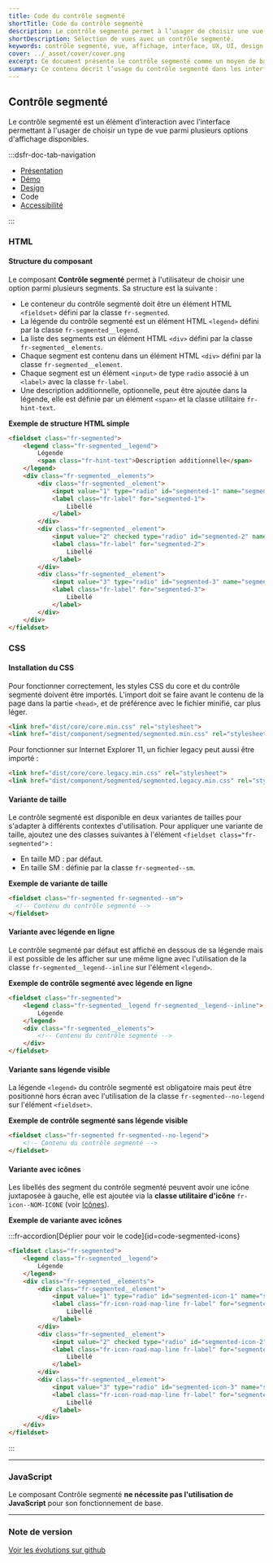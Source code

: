 ```yaml
---
title: Code du contrôle segmenté
shortTitle: Code du contrôle segmenté
description: Le contrôle segmenté permet à l’usager de choisir une vue parmi plusieurs options d’affichage disponibles dans une interface.
shortDescription: Sélection de vues avec un contrôle segmenté.
keywords: contrôle segmenté, vue, affichage, interface, UX, UI, design system, libellé, navigation, accessibilité
cover: ../_asset/cover/cover.png
excerpt: Ce document présente le contrôle segmenté comme un moyen de basculer entre différentes vues d’un même contenu tout en assurant clarté et cohérence dans l’interface.
summary: Ce contenu décrit l’usage du contrôle segmenté dans les interfaces pour permettre à l’usager de basculer entre plusieurs types d’affichage d’un même contenu, comme une vue en liste ou en carte. Il insiste sur les bonnes pratiques à respecter telles que la limitation du nombre de segments, la nécessité d’un libellé clair pour chaque option et l’obligation d’une valeur par défaut. Ce guide s’adresse aux concepteurs et développeurs souhaitant garantir une navigation fluide, explicite et accessible.
---
```


## Contrôle segmenté

Le contrôle segmenté est un élément d’interaction avec l’interface permettant à l'usager de choisir un type de vue parmi plusieurs options d'affichage disponibles.

:::dsfr-doc-tab-navigation

- [Présentation](../index.md)
- [Démo](../demo/index.md)
- [Design](../design/index.md)
- Code
- [Accessibilité](../accessibility/index.md)

:::

### HTML

#### Structure du composant

Le composant **Contrôle segmenté** permet à l'utilisateur de choisir une option parmi plusieurs segments.
Sa structure est la suivante :

- Le conteneur du contrôle segmenté doit être un élément HTML `<fieldset>` défini par la classe `fr-segmented`.
- La légende du contrôle segmenté est un élément HTML `<legend>` défini par la classe `fr-segmented__legend`.
- La liste des segments est un élément HTML `<div>` défini par la classe `fr-segmented__elements`.
- Chaque segment est contenu dans un élément HTML `<div>` défini par la classe `fr-segmented__element`.
- Chaque segment est un élément `<input>` de type `radio` associé à un `<label>` avec la classe `fr-label`.
- Une description additionnelle, optionnelle, peut être ajoutée dans la légende, elle est définie par un élément `<span>` et la classe utilitaire `fr-hint-text`.

**Exemple de structure HTML simple**

```HTML
<fieldset class="fr-segmented">
    <legend class="fr-segmented__legend">
        Légende
        <span class="fr-hint-text">Description additionnelle</span>
    </legend>
    <div class="fr-segmented__elements">
        <div class="fr-segmented__element">
            <input value="1" type="radio" id="segmented-1" name="segmented">
            <label class="fr-label" for="segmented-1">
                Libellé
            </label>
        </div>
        <div class="fr-segmented__element">
            <input value="2" checked type="radio" id="segmented-2" name="segmented">
            <label class="fr-label" for="segmented-2">
                Libellé
            </label>
        </div>
        <div class="fr-segmented__element">
            <input value="3" type="radio" id="segmented-3" name="segmented">
            <label class="fr-label" for="segmented-3">
                Libellé
            </label>
        </div>
    </div>
</fieldset>
```

### CSS

#### Installation du CSS

Pour fonctionner correctement, les styles CSS du core et du contrôle segmenté doivent être importés.
L'import doit se faire avant le contenu de la page dans la partie `<head>`, et de préférence avec le fichier minifié, car plus léger.

```HTML
<link href="dist/core/core.min.css" rel="stylesheet">
<link href="dist/component/segmented/segmented.min.css" rel="stylesheet">
```

Pour fonctionner sur Internet Explorer 11, un fichier legacy peut aussi être importé :

```HTML
<link href="dist/core/core.legacy.min.css" rel="stylesheet">
<link href="dist/component/segmented/segmented.legacy.min.css" rel="stylesheet">
```

#### Variante de taille

Le contrôle segmenté est disponible en deux variantes de tailles pour s'adapter à différents contextes d'utilisation.
Pour appliquer une variante de taille, ajoutez une des classes suivantes à l'élément `<fieldset class="fr-segmented">` :

- En taille MD : par défaut.
- En taille SM : définie par la classe `fr-segmented--sm`.

**Exemple de variante de taille**

```HTML
<fieldset class="fr-segmented fr-segmented--sm">
  <!-- Contenu du contrôle segmenté -->
</fieldset>
```

#### Variante avec légende en ligne

Le contrôle segmenté par défaut est affiché en dessous de sa légende mais il est possible de les afficher sur une même ligne avec l'utilisation de la classe `fr-segmented__legend--inline` sur l'élément `<legend>`.

**Exemple de contrôle segmenté avec légende en ligne**

```HTML
<fieldset class="fr-segmented">
    <legend class="fr-segmented__legend fr-segmented__legend--inline">
        Légende
    </legend>
    <div class="fr-segmented__elements">
        <!-- Contenu du contrôle segmenté -->
    </div>
</fieldset>
```

#### Variante sans légende visible

La légende `<legend>` du contrôle segmenté est obligatoire mais peut être positionné hors écran avec l'utilisation de la classe `fr-segmented--no-legend` sur l'élément `<fieldset>`.

**Exemple de contrôle segmenté sans légende visible**

```HTML
<fieldset class="fr-segmented fr-segmented--no-legend">
    <!-- Contenu du contrôle segmenté -->
</fieldset>
```

#### Variante avec icônes

Les libellés des segment du contrôle segmenté peuvent avoir une icône juxtaposée à gauche, elle est ajoutée via la **classe utilitaire d'icône** `fr-icon--NOM-ICONE` (voir [Icônes](../../../../../core/_part/doc/icon/index.md)).

**Exemple de variante avec icônes**

:::fr-accordion[Déplier pour voir le code]{id=code-segmented-icons}

```HTML
<fieldset class="fr-segmented">
    <legend class="fr-segmented__legend">
        Légende
    </legend>
    <div class="fr-segmented__elements">
        <div class="fr-segmented__element">
            <input value="1" type="radio" id="segmented-icon-1" name="segmented-icon">
            <label class="fr-icon-road-map-line fr-label" for="segmented-icon-1">
                Libellé
            </label>
        </div>
        <div class="fr-segmented__element">
            <input value="2" checked type="radio" id="segmented-icon-2" name="segmented-icon">
            <label class="fr-icon-road-map-line fr-label" for="segmented-icon-2">
                Libellé
            </label>
        </div>
        <div class="fr-segmented__element">
            <input value="3" type="radio" id="segmented-icon-3" name="segmented-icon">
            <label class="fr-icon-road-map-line fr-label" for="segmented-icon-3">
                Libellé
            </label>
        </div>
    </div>
</fieldset>
```

:::

---

### JavaScript

Le composant Contrôle segmenté **ne nécessite pas l'utilisation de JavaScript** pour son fonctionnement de base.

---

### Note de version

[Voir les évolutions sur github](https://github.com/GouvernementFR/dsfr/pulls?q=is%3Apr+is%3Aclosed+is%3Amerged+segmented+)
